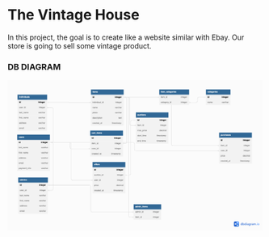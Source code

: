 # The Vintage House

In this project, the goal is to create like a website similar with Ebay. Our store is going to sell some vintage product.

### DB DIAGRAM

![](dbdiagram.png)

